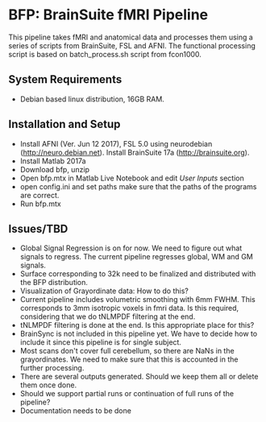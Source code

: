 # BFP: BrainSuite fMRI Pipeline
 This pipeline takes fMRI and anatomical data and processes them using a series 
 of scripts from BrainSuite, FSL and AFNI. The functional processing script is 
 based on batch_process.sh script from fcon1000.
## System Requirements
 * Debian based linux distribution, 16GB RAM. 
## Installation and Setup
 * Install AFNI (Ver. Jun 12 2017), FSL 5.0 using neurodebian (http://neuro.debian.net). Install BrainSuite 17a (http://brainsuite.org).
 * Install Matlab 2017a
 * Download bfp, unzip
 * Open bfp.mtx in Matlab Live Notebook and edit *User Inputs* section
 * open config.ini and set paths make sure that the paths of the programs are 
 correct.
 * Run bfp.mtx

## Issues/TBD
 * Global Signal Regression is on for now. We need to figure out what signals 
 to regress. The current pipeline regresses global, WM and GM signals.
 * Surface corresponding to 32k need to be finalized and distributed with the 
 BFP distribution.
 * Visualization of Grayordinate data: How to do this?
 * Current pipeline includes volumetric smoothing with 6mm FWHM. This corresponds 
 to 3mm isotropic voxels in fmri data. Is this required, considering that we 
 do tNLMPDF filtering at the end.
 * tNLMPDF filtering is done at the end. Is this appropriate place for this?
 * BrainSync is not included in this pipeline yet. We have to decide how to 
 include it since this pipeline is for single subject.
 * Most scans don't cover full cerebellum, so there are NaNs in the grayordinates. 
 We need to make sure that this is accounted in the further processing.
 * There are several outputs generated. Should we keep them all or delete them 
 once done.
 * Should we support partial runs or continuation of full runs of the pipeline?
 * Documentation needs to be done
